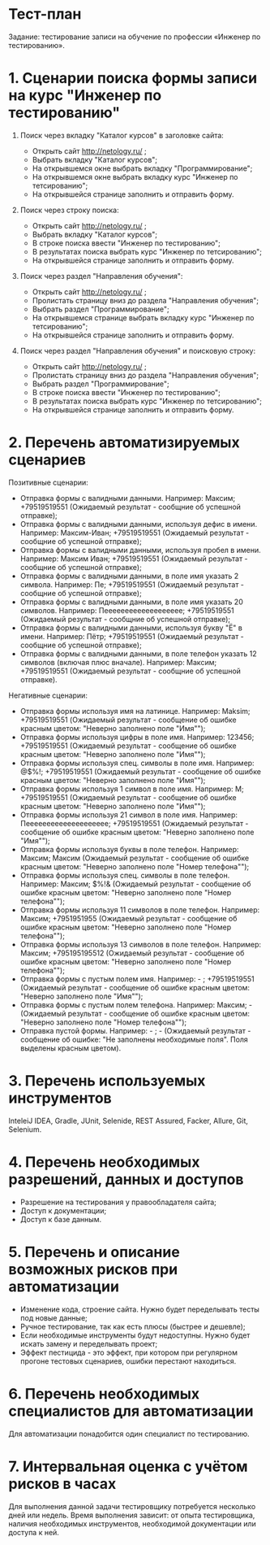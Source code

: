 # Тест-план

Задание: тестирование записи на обучение по профессии «Инженер по тестированию». 

# 1. Сценарии поиска формы записи на курс "Инженер по тестированию"

  1. Поиск через вкладку "Каталог курсов" в заголовке сайта:
     * Открыть сайт http://netology.ru/ ;
     * Выбрать вкладку "Каталог курсов";
     * На открывшемся окне выбрать вкладку "Программирование";
     * На открывшемся окне выбрать вкладку курс "Инженер по тетсированию";
     * На открывшейся странице заполнить и отправить форму.
    
  2. Поиск через строку поиска:        
     * Открыть сайт http://netology.ru/ ;
     * Выбрать вкладку "Каталог курсов";
     * В строке поиска ввести "Инженер по тестированию";
     * В результатах поиска выбрать курс "Инженер по тетсированию";
     * На открывшейся странице заполнить и отправить форму.
    
  3. Поиск через раздел "Направления обучения":
     * Открыть сайт http://netology.ru/ ;
     * Пролистать страницу вниз до раздела "Направления обучения";
     * Выбрать раздел "Программирование";
     * На открывшемся странице выбрать вкладку курс "Инженер по тетсированию";
     * На открывшейся странице заполнить и отправить форму.
    
  4. Поиск через раздел "Направления обучения" и поисковую строку:
     * Открыть сайт http://netology.ru/ ;
     * Пролистать страницу вниз до раздела "Направления обучения";
     * Выбрать раздел "Программирование";
     * В строке поиска ввести "Инженер по тестированию";
     * В результатах поиска выбрать курс "Инженер по тетсированию";
     * На открывшейся странице заполнить и отправить форму.
    
# 2. Перечень автоматизируемых сценариев
  Позитивные сценарии:
  * Отправка формы с валидными данными. Например: Максим; +79519519551 (Ожидаемый результат - сообщние об успешной отправке);
  * Отправка формы с валидными данными, используя дефис в имени. Например: Максим-Иван; +79519519551 (Ожидаемый результат - 
    сообщние об успешной отправке);
  * Отправка формы с валидными данными, используя пробел в имени. Например: Максим Иван; +79519519551 (Ожидаемый результат - 
    сообщние об успешной отправке);
  * Отправка формы с валидными данными, в поле имя указать 2 символа. Например: Пе; +79519519551 (Ожидаемый результат - сообщние 
    об успешной отправке);
  * Отправка формы с валидными данными, в поле имя указать 20 символов. Например: Пеееееееееееееееееее; +79519519551 (Ожидаемый 
    результат - сообщние об успешной отправке);
  * Отправка формы с валидными данными, используя букву "Ё" в имени. Например: Пётр; +79519519551 (Ожидаемый результат - сообщние 
    об успешной отправке);
  * Отправка формы с валидными данными, в поле телефон указать 12 символов (включая плюс вначале). Например: Максим; +79519519551 
    (Ожидаемый результат - сообщние об успешной отправке).

  Негативные сценарии:
  * Отправка формы используя имя на латинице. Например: Maksim; +79519519551 (Ожидаемый результат - сообщение об ошибке красным 
    цветом: "Неверно заполнено поле "Имя"");
  * Отправка формы используя цифры в поле имя. Например: 123456; +79519519551 (Ожидаемый результат - сообщение об ошибке красным 
    цветом: "Неверно заполнено поле "Имя"");
  * Отправка формы используя спец. символы в поле имя. Например: @$%!; +79519519551 (Ожидаемый результат - сообщение об ошибке 
    красным цветом: "Неверно заполнено поле "Имя"");
  * Отправка формы используя 1 символ в поле имя. Например: М; +79519519551 (Ожидаемый результат - сообщение об ошибке красным 
    цветом: "Неверно заполнено поле "Имя"");
  * Отправка формы используя 21 символ в поле имя. Например: Пееееееееееееееееееее; +79519519551 (Ожидаемый результат - сообщение 
    об ошибке красным цветом: "Неверно заполнено поле "Имя"");
  * Отправка формы используя буквы в поле телефон. Например: Максим; Максим (Ожидаемый результат - сообщение об ошибке красным 
    цветом: "Неверно заполнено поле "Номер телефона"");
  * Отправка формы используя спец. символы в поле телефон. Например: Максим; $%!& (Ожидаемый результат - сообщение об ошибке 
    красным цветом: "Неверно заполнено поле "Номер телефона"");
  * Отправка формы используя 11 символов в поле телефон. Например: Максим; +7951951955 (Ожидаемый результат - сообщение об ошибке 
    красным цветом: "Неверно заполнено поле "Номер телефона"");
  * Отправка формы используя 13 символов в поле телефон. Например: Максим; +795195195512 (Ожидаемый результат - сообщение об 
    ошибке красным цветом: "Неверно заполнено поле "Номер телефона"");
  * Отправка формы с пустым полем имя. Например: - ; +79519519551 (Ожидаемый результат - сообщение об ошибке красным цветом: 
    "Неверно заполнено поле "Имя"");
  * Отправка формы с пустым полем телефона. Например: Максим; - (Ожидаемый результат - сообщение об ошибке красным цветом: 
    "Неверно заполнено поле "Номер телефона"");
  * Отправка пустой формы. Например: - ; - (Ожидаемый результат - сообщение об ошибке: "Не заполнены необходимые поля". Поля 
    выделены красным цветом).

# 3. Перечень используемых инструментов
  InteleiJ IDEA, Gradle, JUnit, Selenide, REST Assured, Facker, Allure, Git, Selenium.

# 4. Перечень необходимых разрешений, данных и доступов
  * Разрешение на тестирования у правообладателя сайта;
  * Доступ к документации;
  * Доступ к базе данным.

# 5. Перечень и описание возможных рисков при автоматизации
  * Изменение кода, строение сайта. Нужно будет переделывать тесты под новые данные;
  * Ручное тестирование, так как есть плюсы (быстрее и дешевле);
  * Если необходимые инструменты будут недоступны. Нужно будет искать замену и переделывать проект;
  * Эффект пестицида - это эффект, при котором при регулярном прогоне тестовых сценариев, ошибки перестают находиться.

# 6. Перечень необходимых специалистов для автоматизации
  Для автоматизации понадобится один специалист по тестированию.

# 7. Интервальная оценка с учётом рисков в часах
  Для выполнения данной задачи тестировщику потребуется несколько дней или недель. Время выполнения зависит: от опыта 
  тестировщика, наличия необходимых инструментов, необходимой документации или доступа к ней.